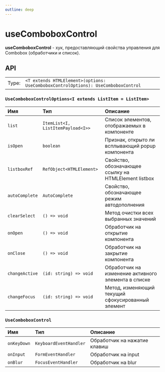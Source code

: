 ```yaml
---
outline: deep
---
```


# useComboboxControl

**useComboboxControl** - хук, предоставляющий свойства управления для Combobox (обработчики и список).

## API

|       |                                                                                   |
| ----: |:----------------------------------------------------------------------------------|
| Type: | `<T extends HTMLElement>(options: UseComboboxControlOptions): UseComboboxControl` |

### `UseComboboxControlOptions<I extends ListItem = ListItem>`

| Имя               | Тип      | Описание    |
|:-------------------|:-----------|:-----------|
| `list`  | `ItemList<I, ListItemPayload<I>>`   | Список элементов, отображаемых в компоненте  | 
| `isOpen`  | `boolean`   | Признак, открыто ли всплывающий popup компонента  | 
| `listboxRef`  | `RefObject<HTMLElement>`   | Свойство, обозначающее ссылку на HTMLElement listbox  | 
| `autoComplete`  | `AutoComplete`   | Свойство, обозначающее режим автодополнения  | 
| `clearSelect`  | `() => void`   | Метод очистки всех выбранных значений  | 
| `onOpen`  | `() => void`   | Обработчик на открытие компонента  | 
| `onClose`  | `() => void`   | Обработчик на закрытие компонента  | 
| `changeActive`  | `(id: string) => void`   | Обработчик на изменение активного элемента в списке  | 
| `changeFocus`  | `(id: string) => void`   | Метод, изменяющий текущий сфокусированный элемент  | 

### `UseComboboxControl`

| Имя               | Тип      | Описание    |
|:-------------------|:-----------|:-----------|
| `onKeyDown`  | `KeyboardEventHandler`   | Обработчик на нажатие клавиш  | 
| `onInput`  | `FormEventHandler`   | Обработчик на input  | 
| `onBlur`  | `FocusEventHandler`   | Обработчик на blur  | 
